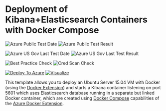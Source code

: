 # Deployment of Kibana+Elasticsearch Containers with Docker Compose

![Azure Public Test Date](https://azurequickstartsservice.blob.core.windows.net/badges/docker-kibana-elasticsearch/PublicLastTestDate.svg)
![Azure Public Test Result](https://azurequickstartsservice.blob.core.windows.net/badges/docker-kibana-elasticsearch/PublicDeployment.svg)

![Azure US Gov Last Test Date](https://azurequickstartsservice.blob.core.windows.net/badges/docker-kibana-elasticsearch/FairfaxLastTestDate.svg)
![Azure US Gov Last Test Result](https://azurequickstartsservice.blob.core.windows.net/badges/docker-kibana-elasticsearch/FairfaxDeployment.svg)

![Best Practice Check](https://azurequickstartsservice.blob.core.windows.net/badges/docker-kibana-elasticsearch/BestPracticeResult.svg)
![Cred Scan Check](https://azurequickstartsservice.blob.core.windows.net/badges/docker-kibana-elasticsearch/CredScanResult.svg)

[![Deploy To Azure](https://raw.githubusercontent.com/fathym-it/azure-quickstart-templates/master/1-CONTRIBUTION-GUIDE/images/deploytoazure.svg?sanitize=true)](https://portal.azure.com/#create/Microsoft.Template/uri/https%3A%2F%2Fraw.githubusercontent.com%2Ffathym-it%2Fazure-quickstart-templates%2Fmaster%2Fdocker-kibana-elasticsearch%2Fazuredeploy.json)  [![Visualize](https://raw.githubusercontent.com/fathym-it/azure-quickstart-templates/master/1-CONTRIBUTION-GUIDE/images/visualizebutton.svg?sanitize=true)](http://armviz.io/#/?load=https%3A%2F%2Fraw.githubusercontent.com%2Ffathym-it%2Fazure-quickstart-templates%2Fmaster%2Fdocker-kibana-elasticsearch%2Fazuredeploy.json)
	

This template allows you to deploy an Ubuntu Server 15.04 VM with Docker (using the [Docker Extension][ext])
and starts a Kibana container listening on port 5601 which uses Elasticsearch database running
in a separate but linked Docker container, which are created using [Docker Compose][compose]
capabilities of the [Azure Docker Extension][ext].

[ext]: https://github.com/Azure/azure-docker-extension
[compose]: https://docs.docker.com/compose



